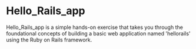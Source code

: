 # Hello_Rails_app
Hello_Rails_app is a simple hands-on exercise that takes you through the foundational concepts of building a basic web application named 'hellorails' using the Ruby on Rails framework. 
